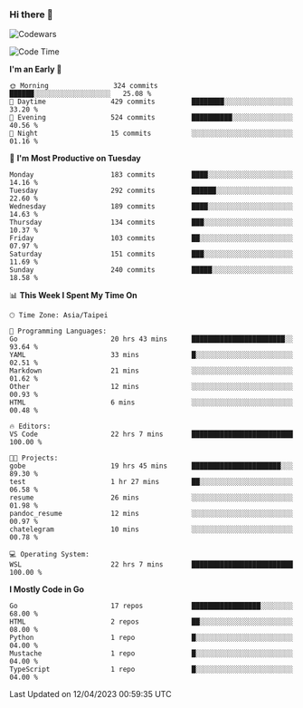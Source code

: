 ### Hi there 👋

![Codewars](https://www.codewars.com/users/omegaatt36/badges/small)

<!--START_SECTION:waka-->
![Code Time](http://img.shields.io/badge/Code%20Time-1%2C025%20hrs%205%20mins-blue)

**I'm an Early 🐤** 

```text
🌞 Morning                324 commits         ██████░░░░░░░░░░░░░░░░░░░   25.08 % 
🌆 Daytime                429 commits         ████████░░░░░░░░░░░░░░░░░   33.20 % 
🌃 Evening                524 commits         ██████████░░░░░░░░░░░░░░░   40.56 % 
🌙 Night                  15 commits          ░░░░░░░░░░░░░░░░░░░░░░░░░   01.16 % 
```
📅 **I'm Most Productive on Tuesday** 

```text
Monday                   183 commits         ████░░░░░░░░░░░░░░░░░░░░░   14.16 % 
Tuesday                  292 commits         ██████░░░░░░░░░░░░░░░░░░░   22.60 % 
Wednesday                189 commits         ████░░░░░░░░░░░░░░░░░░░░░   14.63 % 
Thursday                 134 commits         ███░░░░░░░░░░░░░░░░░░░░░░   10.37 % 
Friday                   103 commits         ██░░░░░░░░░░░░░░░░░░░░░░░   07.97 % 
Saturday                 151 commits         ███░░░░░░░░░░░░░░░░░░░░░░   11.69 % 
Sunday                   240 commits         █████░░░░░░░░░░░░░░░░░░░░   18.58 % 
```


📊 **This Week I Spent My Time On** 

```text
🕑︎ Time Zone: Asia/Taipei

💬 Programming Languages: 
Go                       20 hrs 43 mins      ███████████████████████░░   93.64 % 
YAML                     33 mins             █░░░░░░░░░░░░░░░░░░░░░░░░   02.51 % 
Markdown                 21 mins             ░░░░░░░░░░░░░░░░░░░░░░░░░   01.62 % 
Other                    12 mins             ░░░░░░░░░░░░░░░░░░░░░░░░░   00.93 % 
HTML                     6 mins              ░░░░░░░░░░░░░░░░░░░░░░░░░   00.48 % 

🔥 Editors: 
VS Code                  22 hrs 7 mins       █████████████████████████   100.00 % 

🐱‍💻 Projects: 
gobe                     19 hrs 45 mins      ██████████████████████░░░   89.30 % 
test                     1 hr 27 mins        ██░░░░░░░░░░░░░░░░░░░░░░░   06.58 % 
resume                   26 mins             ░░░░░░░░░░░░░░░░░░░░░░░░░   01.98 % 
pandoc_resume            12 mins             ░░░░░░░░░░░░░░░░░░░░░░░░░   00.97 % 
chatelegram              10 mins             ░░░░░░░░░░░░░░░░░░░░░░░░░   00.78 % 

💻 Operating System: 
WSL                      22 hrs 7 mins       █████████████████████████   100.00 % 
```

**I Mostly Code in Go** 

```text
Go                       17 repos            █████████████████░░░░░░░░   68.00 % 
HTML                     2 repos             ██░░░░░░░░░░░░░░░░░░░░░░░   08.00 % 
Python                   1 repo              █░░░░░░░░░░░░░░░░░░░░░░░░   04.00 % 
Mustache                 1 repo              █░░░░░░░░░░░░░░░░░░░░░░░░   04.00 % 
TypeScript               1 repo              █░░░░░░░░░░░░░░░░░░░░░░░░   04.00 % 
```




 Last Updated on 12/04/2023 00:59:35 UTC
<!--END_SECTION:waka-->

<!--
**omegaatt36/omegaatt36** is a ✨ _special_ ✨ repository because its `README.md` (this file) appears on your GitHub profile.

Here are some ideas to get you started:

- 🔭 I’m currently working on ...
- 🌱 I’m currently learning ...
- 👯 I’m looking to collaborate on ...
- 🤔 I’m looking for help with ...
- 💬 Ask me about ...
- 📫 How to reach me: ...
- 😄 Pronouns: ...
- ⚡ Fun fact: ...
-->
